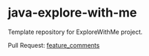 # java-explore-with-me
Template repository for ExploreWithMe project.

Pull Request: [feature_comments](#https://github.com/AntonGerasimov99/java-explore-with-me/pull/3)

